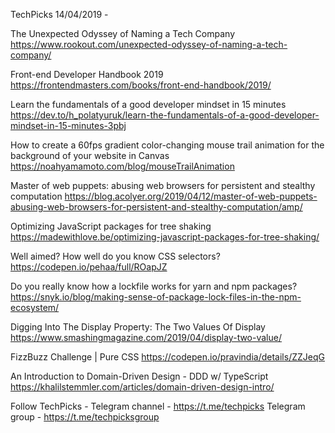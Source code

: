 TechPicks 14/04/2019 -

The Unexpected Odyssey of Naming a Tech Company
https://www.rookout.com/unexpected-odyssey-of-naming-a-tech-company/

Front-end Developer Handbook 2019
https://frontendmasters.com/books/front-end-handbook/2019/

Learn the fundamentals of a good developer mindset in 15 minutes
https://dev.to/h_polatyuruk/learn-the-fundamentals-of-a-good-developer-mindset-in-15-minutes-3pbj

How to create a 60fps gradient color-changing mouse trail animation for the background of your website in Canvas
https://noahyamamoto.com/blog/mouseTrailAnimation

Master of web puppets: abusing web browsers for persistent and stealthy computation
https://blog.acolyer.org/2019/04/12/master-of-web-puppets-abusing-web-browsers-for-persistent-and-stealthy-computation/amp/

Optimizing JavaScript packages for tree shaking
https://madewithlove.be/optimizing-javascript-packages-for-tree-shaking/

Well aimed? How well do you know CSS selectors?
https://codepen.io/pehaa/full/ROapJZ

Do you really know how a lockfile works for yarn and npm packages?
https://snyk.io/blog/making-sense-of-package-lock-files-in-the-npm-ecosystem/

Digging Into The Display Property: The Two Values Of Display
https://www.smashingmagazine.com/2019/04/display-two-value/

FizzBuzz Challenge | Pure CSS
https://codepen.io/pravindia/details/ZZJeqG

An Introduction to Domain-Driven Design - DDD w/ TypeScript
https://khalilstemmler.com/articles/domain-driven-design-intro/

Follow TechPicks -
Telegram channel - https://t.me/techpicks
Telegram group - https://t.me/techpicksgroup
